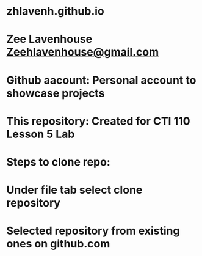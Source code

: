 # zhlavenh.github.io

# Zee Lavenhouse Zeehlavenhouse@gmail.com

# Github aacount: Personal account to showcase projects

# This repository: Created for CTI 110 Lesson 5 Lab

# Steps to clone repo:

# Under file tab select clone repository

# Selected repository from existing ones on github.com
